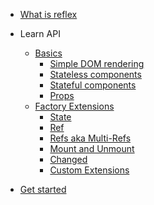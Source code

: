 

- [What is reflex](/)

- Learn API
  - [Basics](/api/basics/)
    - [Simple DOM rendering](/api/basics/01.simple-dom-rendering.md)
    - [Stateless components](/api/basics/02.stateless-components.md)
    - [Stateful components](/api/basics/03.stateful-components.md)
    - [Props](/api/basics/04.props.md)
  - [Factory Extensions](/api/factory-extensions/)
    - [State](/api/factory-extensions/01.state.md)
    - [Ref](/api/factory-extensions/02.ref.md)
    - [Refs aka Multi-Refs](/api/factory-extensions/03.refs.md)
    - [Mount and Unmount](/api/factory-extensions/04.mount-unmount.md)
    - [Changed](/api/factory-extensions/05.changed.md)
    - [Custom Extensions](/api/factory-extensions/06.custom-extensions.md)

[//]: # (- Learn Reflex with Code Sandbox)

[//]: # (  - [Hello World]&#40;/learn-reflex/00.hello-world.md&#41;)

[//]: # (  - [Props]&#40;/learn-reflex/01.props.md&#41;)

[//]: # (  - [State]&#40;/learn-reflex/02.state.md&#41;)

[//]: # (  - [Store]&#40;/learn-reflex/03.store.md&#41;)

- [Get started](/get-started/)

